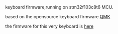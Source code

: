 keyboard firmware,running on stm32f103c8t6 MCU.

based on the opensource keyboard firmware [QMK](https://github.com/qmk/qmk_firmware)

the firmware for this very keyboard is [here](https://github.com/Leonezz/qmk_firmware/tree/master/keyboards/anton)